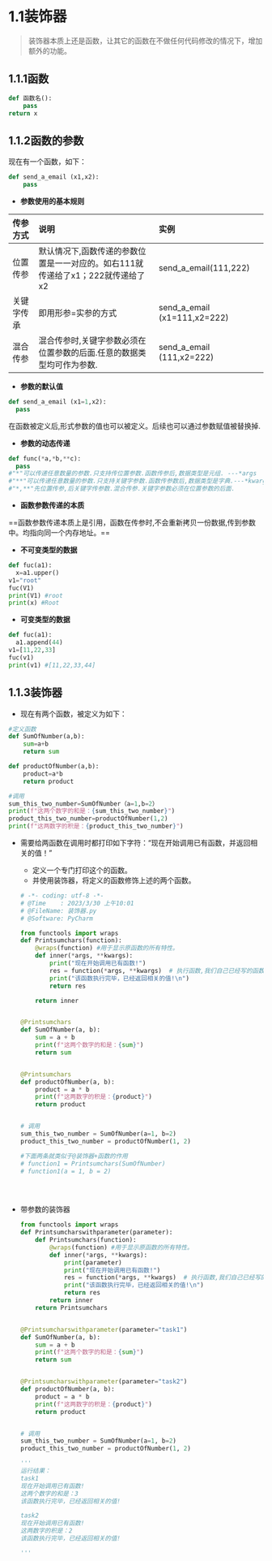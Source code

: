 # 1.1装饰器

> 装饰器本质上还是函数，让其它的函数在不做任何代码修改的情况下，增加额外的功能。

## 1.1.1函数

```python 
def 函数名():
    pass
return x
```



## 1.1.2函数的参数

现在有一个函数，如下：

```python
def send_a_email (x1,x2):
    pass
```

* **参数使用的基本规则**

| 传参方式   | 说明                                                         | 实例                         |
| :--------- | :----------------------------------------------------------- | :--------------------------- |
| 位置传参   | 默认情况下,函数传递的参数位置是一一对应的。如右111就传递给了x1；222就传递给了x2 | send_a_email(111,222)        |
| 关键字传承 | 即用形参=实参的方式                                          | send_a_email (x1=111,x2=222) |
| 混合传参   | 混合传参时,关键字参数必须在位置参数的后面.任意的数据类型均可作为参数. | send_a_email (111,x2=222)    |

* **参数的默认值**

```python
def send_a_email (x1=1,x2):
  pass
```

在函数被定义后,形式参数的值也可以被定义。后续也可以通过参数赋值被替换掉.

* **参数的动态传递**

```python
def func(*a,*b,**c):
  pass
#"*"可以传递任意数量的参数.只支持传位置参数.函数传参后,数据类型是元组. ---*args
#"**"可以传递任意数量的参数.只支持关键字参数.函数传参数后,数据类型是字典.---*kwargs
#"*,**"先位置传参,后关键字传参数.混合传参.关键字参数必须在位置参数的后面.
```

* **函数参数传递的本质**

==函数参数传递本质上是引用，函数在传参时,不会重新拷贝一份数据,传到参数中。均指向同一个内存地址。==

- **不可变类型的数据**

```python
def fuc(a1):
  x=a1.upper()
v1="root"
fuc(V1)
print(V1) #root
print(x) #Root
```

- **可变类型的数据**

```python
def fuc(a1):
  a1.append(44)
v1=[11,22,33]
fuc(v1)
print(v1) #[11,22,33,44]
```

## 1.1.3装饰器

* 现在有两个函数，被定义为如下：

  

```python
#定义函数
def SumOfNumber(a,b):
    sum=a+b
    return sum

def productOfNumber(a,b):
    product=a*b
    return product

#调用
sum_this_two_number=SumOfNumber（a=1,b=2）
print(f"这两个数字的和是：{sum_this_two_number}")
product_this_two_number=productOfNumber(1,2)
print(f"这两数字的积是：{product_this_two_number}")

```



* 需要给两函数在调用时都打印如下字符：“现在开始调用已有函数，并返回相关的值！”

  * 定义一个专门打印这个的函数。
  * 并使用装饰器，将定义的函数修饰上述的两个函数。

  ```python
  # -*- coding: utf-8 -*-
  # @Time    : 2023/3/30 上午10:01
  # @FileName: 装饰器.py
  # @Software: PyCharm
  
  from functools import wraps
  def Printsumchars(function):
      @wraps(function) #用于显示原函数的所有特性。
      def inner(*args, **kwargs):
          print("现在开始调用已有函数!")
          res = function(*args, **kwargs)  # 执行函数,我们自己已经写的函数。
          print("该函数执行完毕，已经返回相关的值!\n")
          return res
  
      return inner
  
  
  @Printsumchars
  def SumOfNumber(a, b):
      sum = a + b
      print(f"这两个数字的和是：{sum}")
      return sum
  
  
  @Printsumchars
  def productOfNumber(a, b):
      product = a * b
      print(f"这两数字的积是：{product}")
      return product
  
  
  # 调用
  sum_this_two_number = SumOfNumber(a=1, b=2)
  product_this_two_number = productOfNumber(1, 2)
  
  #下面两条就类似于@装饰器+函数的作用
  # function1 = Printsumchars(SumOfNumber)
  # function1(a = 1, b = 2)
  

          
  ```
  
* 带参数的装饰器

  ```python
  from functools import wraps
  def Printsumcharswithparameter(parameter):
      def Printsumchars(function):
          @wraps(function) #用于显示原函数的所有特性。
          def inner(*args, **kwargs):
              print(parameter)
              print("现在开始调用已有函数!")
              res = function(*args, **kwargs)  # 执行函数,我们自己已经写的函数。
              print("该函数执行完毕，已经返回相关的值!\n")
              return res
          return inner
      return Printsumchars
  
  
  @Printsumcharswithparameter(parameter="task1")
  def SumOfNumber(a, b):
      sum = a + b
      print(f"这两个数字的和是：{sum}")
      return sum
  
  
  @Printsumcharswithparameter(parameter="task2")
  def productOfNumber(a, b):
      product = a * b
      print(f"这两数字的积是：{product}")
      return product
  
  
  # 调用
  sum_this_two_number = SumOfNumber(a=1, b=2)
  product_this_two_number = productOfNumber(1, 2)
  
  '''
  运行结果：
  task1
  现在开始调用已有函数!
  这两个数字的和是：3
  该函数执行完毕，已经返回相关的值!
  
  task2
  现在开始调用已有函数!
  这两数字的积是：2
  该函数执行完毕，已经返回相关的值!
  
  '''
  
  ```

  


